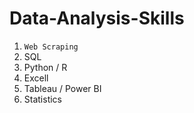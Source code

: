 # Data-Analysis-Skills

1. `Web Scraping`
2. SQL
3. Python / R
4. Excell
5. Tableau / Power BI
6. Statistics
